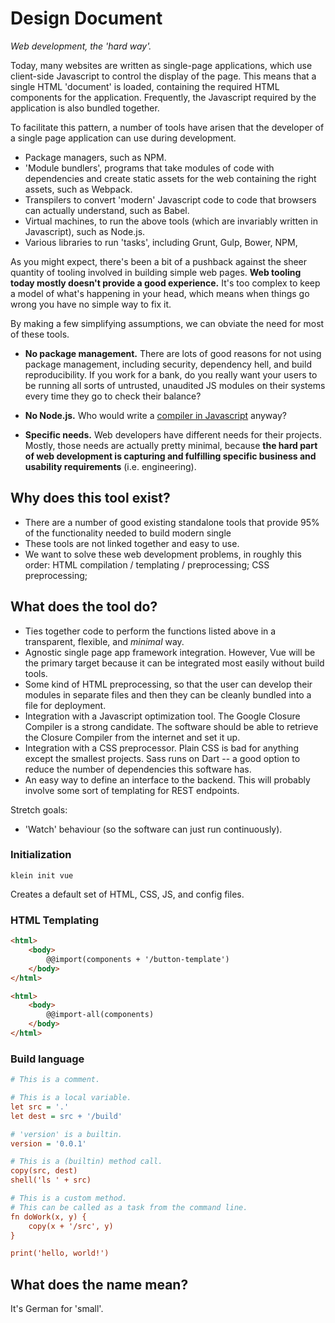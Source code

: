 # Design Document

*Web development, the 'hard way'.*

Today, many websites are written as single-page applications, which use client-side Javascript to control the display of the page. This means that a single HTML 'document' is loaded, containing the required HTML components for the application. Frequently, the Javascript required by the application is also bundled together. 

To facilitate this pattern, a number of tools have arisen that the developer of a single page application can use during development.

- Package managers, such as NPM.
- 'Module bundlers', programs that take modules of code with dependencies and create static assets for the web containing the right assets, such as Webpack.
- Transpilers to convert 'modern' Javascript code to code that browsers can actually understand, such as Babel.
- Virtual machines, to run the above tools (which are invariably written in Javascript), such as Node.js.
- Various libraries to run 'tasks', including Grunt, Gulp, Bower, NPM,  

As you might expect, there's been a bit of a pushback against the sheer quantity of tooling involved in building simple web pages. **Web tooling today mostly doesn't provide a good experience.** It's too complex to keep a model of what's happening in your head, which means when things go wrong you have no simple way to fix it.

By making a few simplifying assumptions, we can obviate the need for most of these tools.

- **No package management.** There are lots of good reasons for not using package management, including security, dependency hell, and build reproducibility. If you work for a bank, do you really want your users to be running all sorts of untrusted, unaudited JS modules on their systems every time they go to check their balance?

- **No Node.js.** Who would write a [compiler in Javascript](https://github.com/oscarcs/bplus) anyway? 

- **Specific needs.** Web developers have different needs for their projects. Mostly, those needs are actually pretty minimal, because **the hard part of web development is capturing and fulfilling specific business and usability requirements** (i.e. engineering).

## Why does this tool exist?

- There are a number of good existing standalone tools that provide 95% of the functionality needed to build modern single 
- These tools are not linked together and easy to use.
- We want to solve these web development problems, in roughly this order: HTML compilation / templating / preprocessing; CSS preprocessing; 

## What does the tool do?

- Ties together code to perform the functions listed above in a transparent, flexible, and *minimal* way.
- Agnostic single page app framework integration. However, Vue will be the primary target because it can be integrated most easily without build tools.
- Some kind of HTML preprocessing, so that the user can develop their modules in separate files and then they can be cleanly bundled into a file for deployment.
- Integration with a Javascript optimization tool. The Google Closure Compiler is a strong candidate. The software should be able to retrieve the Closure Compiler from the internet and set it up.
- Integration with a CSS preprocessor. Plain CSS is bad for anything except the smallest projects. Sass runs on Dart -- a good option to reduce the number of dependencies this software has.
- An easy way to define an interface to the backend. This will probably involve some sort of templating for REST endpoints.

Stretch goals:

- 'Watch' behaviour (so the software can just run continuously). 

### Initialization

```
klein init vue
```
Creates a default set of HTML, CSS, JS, and config files.

### HTML Templating

```html
<html>
    <body>
        @@import(components + '/button-template')
    </body>
</html>
```
```html
<html>
    <body>
        @@import-all(components)
    </body>
</html>
```

### Build language
```ini
# This is a comment.

# This is a local variable.
let src = '.'
let dest = src + '/build'

# 'version' is a builtin.
version = '0.0.1'

# This is a (builtin) method call.
copy(src, dest)
shell('ls ' + src)

# This is a custom method. 
# This can be called as a task from the command line.
fn doWork(x, y) {
    copy(x + '/src', y)
}

print('hello, world!')
```

## What does the name mean?

It's German for 'small'.